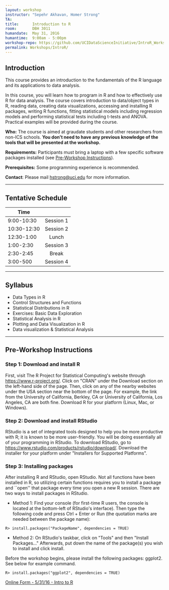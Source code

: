 ```yaml
---
layout: workshop
instructor: "Sepehr Akhavan, Homer Strong"
TA: 		
title: 		Introduction to R
room:		DBH 3011
humandate:	May 31, 2016
humantime:	9:00am - 5:00pm
workshop-repo: https://github.com/UCIDataScienceInitiative/IntroR_Workshop 
permalink: Workshops/IntroR/
---
```


## Introduction

This course provides an introduction to the fundamentals of the R language and its applications to data analysis.

In this course, you will learn how to program in R and how to effectively use R for data analysis. The course covers introduction to data/object types in R, reading data, creating data visualizations, accessing and installing R packages, writing R functions, fitting statistical models including regression models and performing statistical tests including t-tests and ANOVA. Practical examples will be provided during the course.

**Who:** The course is aimed at graudate students and other researchers from non-ICS schools. **You don't need to have any previous knowledge of the tools that will be presented at the workshop.**

**Requirements:** Participants must bring a laptop with a few specific software packages installed (see [Pre-Workshop Instructions](#Instructions)). 

**Prerequisites:** Some programming experience is recommended. 

**Contact**: Please mail [hstrong@uci.edu](mailto:hstrong@uci.edu) for more information.

* * *



## <a name="Schedule"></a>Tentative Schedule

| Time	       	|           	|
| ------------- |:-------------:|
| 9:00-10:30   | Session 1		|
| 10:30-12:30   | Session 2   		|
| 12:30-1:00	| Lunch			|
| 1:00-2:30		| Session 3 |
| 2:30-2:45		| Break			|
| 3:00-500	| Session 4 |

* * *



## <a name="Syllabus"></a>Syllabus

* Data Types in R
* Control Structures and Functions
* Statistical Distributions in R
* Exercises: Basic Data Exploration
* Statistical Analysis in R
* Plotting and Data Visualization in R
* Data visualization & Statistical Analysis

* * *


## <a name="Instructions"></a>Pre-Workshop Instructions

### Step 1: Download and install R
First, visit The R Project for Statistical Computing's website through <https://www.r-project.org/>. Click on "CRAN" under the Download section on the left-hand side of the page. Then, click on any of the nearby websites under the USA section near the bottom of the page. For example, the link from the University of California, Berkley, CA or University of California, Los Angeles, CA are both fine. Download R for your platform (Linux, Mac, or Windows).


### Step 2: Download and install RStudio
RStudio is a set of integrated tools designed to help you be more productive with R; it is known to be more user-friendly. You will be doing essentially all of your programming in RStudio. To download RStudio, go to <https://www.rstudio.com/products/rstudio/download/>. Download the installer for your platform under "Installers for Supported Platforms".

### Step 3: Installing packages
After installing R and RStudio, open RStudio. Not all functions have been installed in R, so utilizing certain functions requires you to install a package and ``open'' that package every time you open a new R session. There are two ways to install packages in RStudio.

* Method 1: Find your console (for first-time R users, the console is located at the bottom-left of RStudio's interface). Then type the following code and press Ctrl + Enter or Run (the quotation marks are needed between the package name):

```
R> install.packages("PackageName", dependencies = TRUE)
```

* Method 2: On RStudio's taskbar, click on "Tools" and then "Install Packages..." Afterwards, put down the name of the package(s) you wish to install and click install.

Before the workshop begins, please install the following packages: ggplot2. See below for example command.

```
R> install.packages("ggplot2", dependencies = TRUE)
```
<script type="text/javascript" src="https://uci-oai.formstack.com/forms/js.php/intro_to_r_05_31_16"></script><noscript><a href="https://uci-oai.formstack.com/forms/intro_to_r_05_31_16" title="Online Form">Online Form - 5/31/16 - Intro to R</a></noscript>


